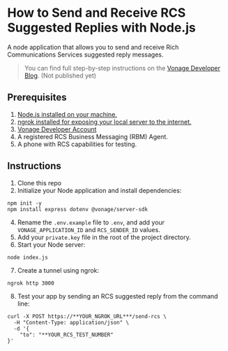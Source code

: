 # How to Send and Receive RCS Suggested Replies with Node.js
A node application that allows you to send and receive Rich Communications Services suggested reply messages.

> You can find full step-by-step instructions on the [Vonage Developer Blog](#). (Not published yet)



## Prerequisites
1. [Node.js installed on your machine.](https://nodejs.org/en/download)
2. [ngrok installed for exposing your local server to the internet.](https://ngrok.com/downloads/mac-os)
3. [Vonage Developer Account](https://developer.vonage.com/sign-up)
4. A registered RCS Business Messaging (RBM) Agent.
5. A phone with RCS capabilities for testing.



## Instructions
1. Clone this repo
2. Initialize your Node application and install dependencies:
```
npm init -y
npm install express dotenv @vonage/server-sdk
```
4. Rename the `.env.example` file to `.env`, and add your `VONAGE_APPLICATION_ID` and `RCS_SENDER_ID` values.
5. Add your `private.key` file in the root of the project directory.
6. Start your Node server:
```
node index.js
```
7. Create a tunnel using ngrok:
```
ngrok http 3000
```
8. Test your app by sending an RCS suggested reply from the command line:
```
curl -X POST https://**YOUR_NGROK_URL***/send-rcs \
  -H "Content-Type: application/json" \
  -d '{
    "to": "**YOUR_RCS_TEST_NUMBER"
}'
```
